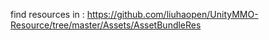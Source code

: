 find resources in : https://github.com/liuhaopen/UnityMMO-Resource/tree/master/Assets/AssetBundleRes